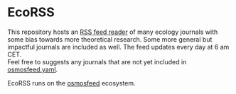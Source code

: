 # EcoRSS

This repository hosts an [RSS feed reader](https://rbnmj.github.io/rss) of many ecology journals with some bias towards more theoretical research. Some more general but impactful journals are included as well. The feed updates every day at 6 am CET.  
Feel free to suggests any journals that are not yet included in [osmosfeed.yaml](./osmosfeed.yaml).  

EcoRSS runs on the [osmosfeed](https://github.com/osmoscraft/osmosfeed) ecosystem.  
